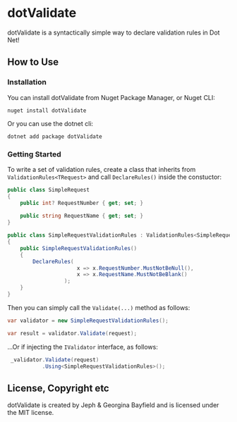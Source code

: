 # dotValidate
dotValidate is a syntactically simple way to declare validation rules in Dot Net!

## How to Use

### Installation

You can install dotValidate from Nuget Package Manager, or Nuget CLI:

```cli
nuget install dotValidate
```

Or you can use the dotnet cli:

```cli
dotnet add package dotValidate
```

### Getting Started

To write a set of validation rules, create a class that inherits from `ValidationRules<TRequest>` and call `DeclareRules()` inside the constuctor:

```cs
public class SimpleRequest
{
    public int? RequestNumber { get; set; }
    
    public string RequestName { get; set; }
}

public class SimpleRequestValidationRules : ValidationRules<SimpleRequest>
{
    public SimpleRequestValidationRules()
    {
        DeclareRules(
                      x => x.RequestNumber.MustNotBeNull(),
                      x => x.RequestName.MustNotBeBlank()
                  );
    }
}
```

Then you can simply call the `Validate(...)` method as follows:

```cs
var validator = new SimpleRequestValidationRules();

var result = validator.Validate(request);
```

...Or if injecting the `IValidator` interface, as follows:

```cs
 _validator.Validate(request)
           .Using<SimpleRequestValidationRules>();
```


## License, Copyright etc
dotValidate is created by Jeph & Georgina Bayfield and is licensed under the MIT license.
